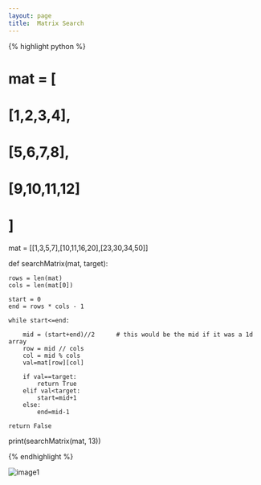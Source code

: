 ```yaml
---
layout: page
title:  Matrix Search
---
```



{% highlight python %}

# mat = [
#     [1,2,3,4],
#     [5,6,7,8],
#     [9,10,11,12]
# ]

mat = [[1,3,5,7],[10,11,16,20],[23,30,34,50]]

def searchMatrix(mat, target):

    rows = len(mat)
    cols = len(mat[0])

    start = 0
    end = rows * cols - 1

    while start<=end:

        mid = (start+end)//2      # this would be the mid if it was a 1d array
        row = mid // cols
        col = mid % cols
        val=mat[row][col]

        if val==target:
            return True
        elif val<target:
            start=mid+1
        else:
            end=mid-1

    return False


print(searchMatrix(mat, 13))

{% endhighlight %}


![image1]()